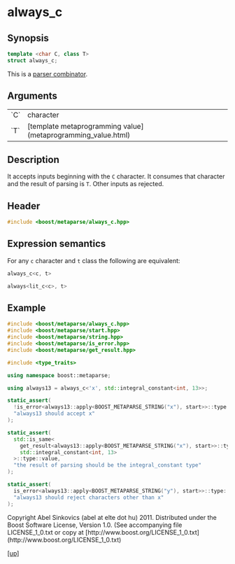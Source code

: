 # always_c

## Synopsis

```cpp
template <char C, class T>
struct always_c;
```

This is a [parser combinator](parser_combinator.html).

## Arguments

<table cellpadding='0' cellspacing='0'>
  <tr>
    <td>`C`</td>
    <td>character</td>
  </tr>
  <tr>
    <td>`T`</td>
    <td>[template metaprogramming value](metaprogramming_value.html)</td>
  </tr>
</table>

## Description

It accepts inputs beginning with the `C` character. It consumes that character
and the result of parsing is `T`. Other inputs as rejected.

## Header

```cpp
#include <boost/metaparse/always_c.hpp>
```

## Expression semantics

For any `c` character and `t` class the following are equivalent:

```cpp
always_c<c, t>

always<lit_c<c>, t>
```

## Example

```cpp
#include <boost/metaparse/always_c.hpp>
#include <boost/metaparse/start.hpp>
#include <boost/metaparse/string.hpp>
#include <boost/metaparse/is_error.hpp>
#include <boost/metaparse/get_result.hpp>

#include <type_traits>

using namespace boost::metaparse;

using always13 = always_c<'x', std::integral_constant<int, 13>>;

static_assert(
  !is_error<always13::apply<BOOST_METAPARSE_STRING("x"), start>>::type::value,
  "always13 should accept x"
);

static_assert(
  std::is_same<
    get_result<always13::apply<BOOST_METAPARSE_STRING("x"), start>>::type,
    std::integral_constant<int, 13>
  >::type::value,
  "the result of parsing should be the integral_constant type"
);

static_assert(
  is_error<always13::apply<BOOST_METAPARSE_STRING("y"), start>>::type::value,
  "always13 should reject characters other than x"
);
```

<p class="copyright">
Copyright Abel Sinkovics (abel at elte dot hu) 2011.
Distributed under the Boost Software License, Version 1.0.
(See accompanying file LICENSE_1_0.txt or copy at
[http://www.boost.org/LICENSE_1_0.txt](http://www.boost.org/LICENSE_1_0.txt)
</p>

[[up]](reference.html)

